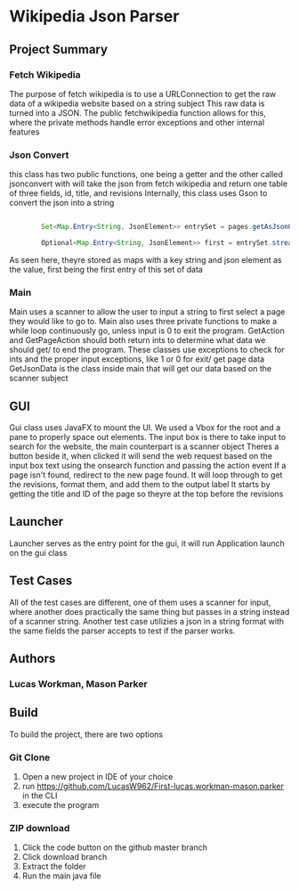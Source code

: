 # Wikipedia Json Parser

## Project Summary

### Fetch Wikipedia

The purpose of fetch wikipedia is to use a URLConnection to get the raw data of a wikipedia website based on a string subject
This raw data is turned into a JSON. The public fetchwikipedia function allows for this, where the private methods handle error exceptions and other internal features

### Json Convert

this class has two public functions, one being a getter and the other called jsonconvert with will take the json from fetch wikipedia and return one table of three fields, id, title, and revisions
Internally, this class uses Gson to convert the json into a string 

```java

        Set<Map.Entry<String, JsonElement>> entrySet = pages.getAsJsonObject().entrySet();

        Optional<Map.Entry<String, JsonElement>> first = entrySet.stream().findFirst();

```

As seen here, theyre stored as maps with a key string and json element as the value, first being the first entry of this set of data


### Main

Main uses a scanner to allow the user to input a string to first select a page they would like to go to.
Main also uses three private functions to make a while loop continuously go, unless input is 0 to exit the program.
GetAction and GetPageAction should both return ints to determine what data we should get/ to end the program.
These classes use exceptions to check for ints and the proper input exceptions, like 1 or 0 for exit/ get page data
GetJsonData is the class inside main that will get our data based on the scanner subject

## GUI

Gui class uses JavaFX to mount the UI. We used a Vbox for the root and a pane to properly space out elements.
The input box is there to take input to search for the website, the main counterpart is a scanner object
Theres a button beside it, when clicked it will send the web request based on the input box text using the onsearch function and passing the action event
If a page isn't found, redirect to the new page found.
It will loop through to get the revisions, format them, and add them to the output label
It starts by getting the title and ID of the page so theyre at the top before the revisions


##  Launcher

Launcher serves as the entry point for the gui, it will run Application launch on the gui class 


## Test Cases

All of the test cases are different, one of them uses a scanner for input, where another does practically the same thing but passes in a string instead of a scanner string.
Another test case utilizies a json in a string format with the same fields the parser accepts to test if the parser works.




## Authors

### Lucas Workman, Mason Parker

## Build

To build the project, there are two options

### Git Clone
1) Open a new project in IDE of your choice
2) run https://github.com/LucasW962/First-lucas.workman-mason.parker in the CLI
3) execute the program

### ZIP download
1) Click the code button on the github master branch
2) Click download branch
3) Extract the folder
4) Run the main java file
